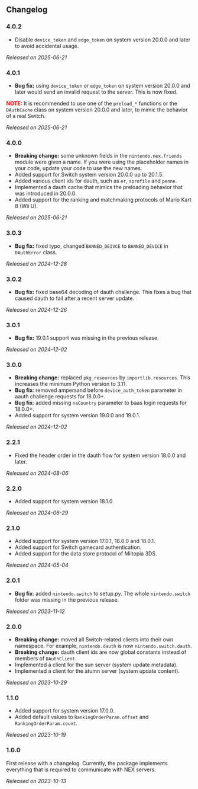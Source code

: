 
## Changelog

### 4.0.2
* Disable `device_token` and `edge_token` on system version 20.0.0 and later to avoid accidental usage.

*Released on 2025-06-21*

### 4.0.1
* **Bug fix:** using `device_token` or `edge_token` on system version 20.0.0 and later would send an invalid request to the server. This is now fixed.

<span style="color:red">**NOTE:**</span> It is recommended to use one of the `preload_*` functions or the `DAuthCache` class on system version 20.0.0 and later, to mimic the behavior of a real Switch.

*Released on 2025-06-21*

### 4.0.0
* **Breaking change:** some unknown fields in the `nintendo.nex.friends` module were given a name. If you were using the placeholder names in your code, update your code to use the new names.
* Added support for Switch system version 20.0.0 up to 20.1.5.
* Added various client ids for dauth, such as `er`, `sprofile` and `penne`.
* Implemented a dauth cache that mimics the preloading behavior that was introduced in 20.0.0.
* Added support for the ranking and matchmaking protocols of Mario Kart 8 (Wii U).

*Released on 2025-06-21*

### 3.0.3
* **Bug fix:** fixed typo, changed `BANNED_DEIVCE` to `BANNED_DEVICE` in `DAuthError` class.

*Released on 2024-12-28*

### 3.0.2
* **Bug fix:** fixed base64 decoding of dauth challenge. This fixes a bug that caused dauth to fail after a recent server update.

*Released on 2024-12-26*

### 3.0.1
* **Bug fix:** 19.0.1 support was missing in the previous release.

*Released on 2024-12-02*

### 3.0.0
* **Breaking change:** replaced `pkg_resources` by `importlib.resources`. This increases the minimum Python version to 3.11.
* **Bug fix**: removed ampersand before `device_auth_token` parameter in aauth challenge requests for 18.0.0+.
* **Bug fix**: added missing `naCountry` parameter to baas login requests for 18.0.0+.
* Added support for system version 19.0.0 and 19.0.1.

*Released on 2024-12-02*

### 2.2.1
* Fixed the header order in the dauth flow for system version 18.0.0 and later.

*Released on 2024-08-06*

### 2.2.0
* Added support for system version 18.1.0.

*Released on 2024-06-29*

### 2.1.0
* Added support for system version 17.0.1, 18.0.0 and 18.0.1.
* Added support for Switch gamecard authentication.
* Added support for the data store protocol of Miitopia 3DS.

*Released on 2024-05-04*

### 2.0.1
* **Bug fix**: added `nintendo.switch` to setup.py. The whole `nintendo.switch` folder was missing in the previous release.

*Released on 2023-11-12*

### 2.0.0
* **Breaking change:** moved all Switch-related clients into their own namespace. For example, `nintendo.dauth` is now `nintendo.switch.dauth`.
* **Breaking change:** dauth client ids are now global constants instead of members of `DAuthClient`.
* Implemented a client for the sun server (system update metadata).
* Implemented a client for the atumn server (system update content).

*Released on 2023-10-29*

### 1.1.0
* Added support for system version 17.0.0.
* Added default values to `RankingOrderParam.offset` and `RankingOrderParam.count`.

*Released on 2023-10-19*

### 1.0.0
First release with a changelog. Currently, the package implements everything that is required to communicate with NEX servers.

*Released on 2023-10-13*
